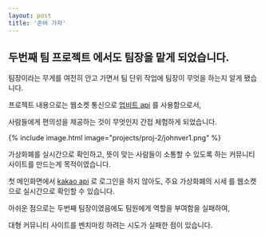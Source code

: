 ```yaml
---
layout: post
title: '존버 가자'
---
```


## 두번째 팀 프로젝트 에서도 팀장을 맡게 되었습니다.

팀장이라는 무게를 여전히 안고 가면서 팀 단위 작업에 팀장이 무엇을 하는지 알게 됐습니다.

프로젝트 내용으로는 웹소켓 통신으로 [업비트 api](#) 를 사용함으로서, 

사람들에게 편의성을 제공하는 것이 무엇인지 간접 체험하게 되었습니다.

{% include image.html image="projects/proj-2/johnver1.png" %}

가상화폐를 실시간으로 확인하고, 뜻이 맞는 사람들이 소통할 수 있도록 하는 커뮤니티 사이트를 만드는게 목적이였습니다.

첫 메인화면에서 [kakao api](#) 로 로그인을 하지 않아도, 주요 가상화폐의 시세 를 웹소켓으로 실시간으로 확인할 수 있습니다.

아쉬운 점으로는 두번째 팀장이였음에도 팀원에게 역할을 부여함을 실패하여,

대형 커뮤니티 사이트를 벤치마킹 하려는 시도가 실패한 점이 있습니다.
